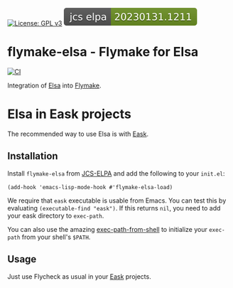 [![License: GPL v3](https://img.shields.io/badge/License-GPL%20v3-blue.svg)](https://www.gnu.org/licenses/gpl-3.0)
[![JCS-ELPA](https://raw.githubusercontent.com/jcs-emacs/badges/master/elpa/v/flymake-elsa.svg)](https://jcs-emacs.github.io/jcs-elpa/#/flymake-elsa)

# flymake-elsa - Flymake for Elsa

[![CI](https://github.com/flymake/flymake-elsa/actions/workflows/test.yml/badge.svg)](https://github.com/flymake/flymake-elsa/actions/workflows/test.yml)

Integration of [Elsa](https://github.com/emacs-elsa/Elsa) into [Flymake]().

# Elsa in Eask projects

The recommended way to use Elsa is with [Eask](https://github.com/emacs-eask/cli).

## Installation

Install `flymake-elsa` from [JCS-ELPA](https://jcs-emacs.github.io/jcs-elpa/) and add the following to your
`init.el`:

``` emacs-lisp
(add-hook 'emacs-lisp-mode-hook #'flymake-elsa-load)
```

We require that `eask` executable is usable from Emacs.  You can test
this by evaluating `(executable-find "eask")`.  If this returns `nil`,
you need to add your eask directory to `exec-path`.

You can also use the amazing
[exec-path-from-shell](https://github.com/purcell/exec-path-from-shell)
to initialize your `exec-path` from your shell's `$PATH`.

## Usage

Just use Flycheck as usual in your [Eask](https://github.com/emacs-eask/cli) projects.

